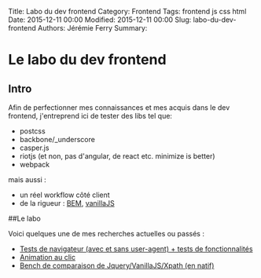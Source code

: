 Title: Labo du dev frontend
Category: Frontend
Tags: frontend js css html
Date: 2015-12-11 00:00
Modified: 2015-12-11 00:00
Slug: labo-du-dev-frontend
Authors: Jérémie Ferry
Summary:

# Le labo du dev frontend

## Intro

Afin de perfectionner mes connaissances et mes acquis dans le dev frontend, j'entreprend ici de tester des libs tel que:

 - postcss
 - backbone/_underscore
 - casper.js
 - riotjs (et non, pas d'angular, de react etc. minimize is better)
 - webpack

 mais aussi :

- un réel workflow côté client
- de la rigueur : [BEM](http://www.alsacreations.com/article/lire/1641-bonnes-pratiques-en-css-bem-et-oocss.html#bem), [vanillaJS](http://vanilla-js.com)

##Le labo

Voici quelques une de mes recherches actuelles ou passés :

- [Tests de navigateur (avec et sans user-agent) + tests de fonctionnalités](/labo/frontend/modernizr)
- [Animation au clic](/labo/frontend/ripple_onclick)
- [Bench de comparaison de Jquery/VanillaJS/Xpath (en natif)](/labo/frontend/vanilla)